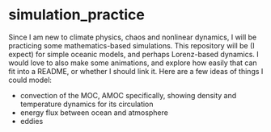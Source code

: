 # simulation_practice

Since I am new to climate physics, chaos and nonlinear dynamics, I will be practicing some mathematics-based simulations. This repository will be (I expect) for simple oceanic models, and perhaps Lorenz-based dynamics. I would love to also make some animations, and explore how easily that can fit into a README, or whether I should link it. Here are a few ideas of things I could model:
- convection of the MOC, AMOC specifically, showing density and temperature dynamics for its circulation
- energy flux between ocean and atmosphere
- eddies
